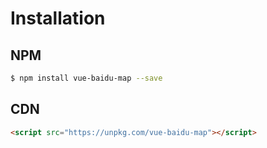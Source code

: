 # Installation

## NPM

```bash
$ npm install vue-baidu-map --save
```

## CDN

```html
<script src="https://unpkg.com/vue-baidu-map"></script>
```